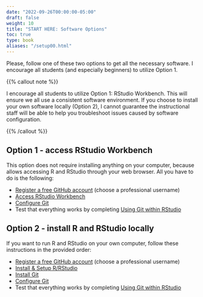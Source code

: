 ```yaml
---
date: "2022-09-26T00:00:00-05:00"
draft: false
weight: 10
title: "START HERE: Software Options"
toc: true
type: book
aliases: "/setup00.html"
---
```



Please, follow one of these two options to get all the necessary software. I encourage all students (and especially beginners) to utilize Option 1. 

{{% callout note %}}

I encourage all students to utilize Option 1: RStudio Workbench. This will ensure we all use a consistent software environment. If you choose to install your own software locally (Option 2), I cannot guarantee the instructional staff will be able to help you troubleshoot issues caused by software configuration.

{{% /callout %}}

## Option 1 - access RStudio Workbench

This option does not require installing anything on your computer, because allows accessing R and RStudio through your web browser. All you have to do is the following:
* [Register a free GitHub account](https://happygitwithr.com/github-acct) (choose a professional username)
* [Access RStudio Workbench](/setup/r/r-server/)
* [Configure Git](/setup/git/git-configure/)
* Test that everything works by completing [Using Git within RStudio](/setup/git-with-rstudio/)

## Option 2 - install R and RStudio locally

If you want to run R and RStudio on your own computer, follow these instructions in the provided order:
* [Register a free GitHub account](https://happygitwithr.com/github-acct) (choose a professional username)
* [Install & Setup R/RStudio](/setup/r/r/)
* [Install Git](/setup/git/git/)
* [Configure Git](/setup/git/git-configure/)
* Test that everything works by completing [Using Git within RStudio](/setup/git-with-rstudio/)

<!--
[Why R?](/setup/what-is-r/)
[What is Git?](/setup/what-is-git/)
-->  
